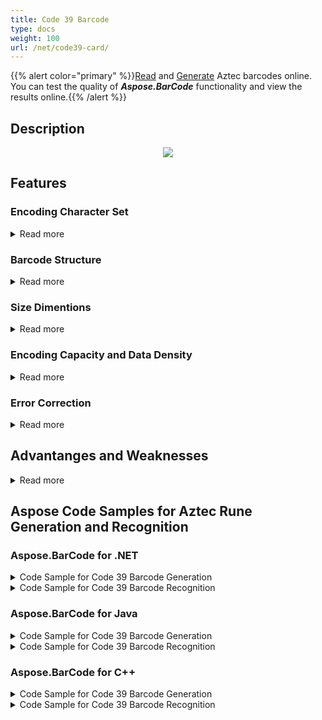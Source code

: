 ```yaml
---
title: Code 39 Barcode
type: docs
weight: 100
url: /net/code39-card/
---
```

{{% alert color="primary" %}}[Read](https://products.aspose.app/barcode/recognize/code39) and [Generate](https://products.aspose.app/barcode/generate/code39) Aztec barcodes online. You can test the quality of ***Aspose.BarCode*** functionality and view the results online.{{% /alert %}}

## Description

<p align="center"><img src=".png"></p>

## Features
  
### Encoding Character Set
  
<details>  
<summary>Read more</summary>
  
</details>

### Barcode Structure

<details>  
<summary>Read more</summary>
  
</details>

### Size Dimentions
<details>  
<summary>Read more</summary>
</details>

### Encoding Capacity and Data Density

<details>  
<summary>Read more</summary>
</details>

### Error Correction

<details>  
<summary>Read more</summary>
  
</details>

## Advantanges and Weaknesses
<details>  
<summary>Read more</summary>
</details>

## Aspose Code Samples for Aztec Rune Generation and Recognition

### Aspose.BarCode for .NET
  
<details>  
<summary>Code Sample for Code 39 Barcode Generation</summary>
</details>
  
<details>  
<summary>Code Sample for Code 39 Barcode Recognition</summary>
</details>  
  
### Aspose.BarCode for Java

<details>  
<summary>Code Sample for Code 39 Barcode Generation</summary>
</details>
  
<details>  
<summary>Code Sample for Code 39 Barcode Recognition</summary>
</details>  

### Aspose.BarCode for C++

<details>  
<summary>Code Sample for Code 39 Barcode Generation</summary>
</details>
  
<details>  
<summary>Code Sample for Code 39 Barcode Recognition</summary>
</details>  
